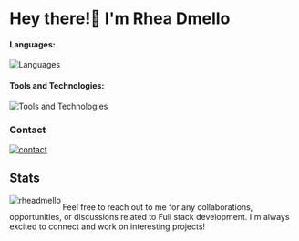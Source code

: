 # Hey there!👋 I'm Rhea Dmello

#### Languages:

![Languages](https://skillicons.dev/icons?i=typescript,javascript,cpp,c,html,css,tailwindcss,r,react)

#### Tools and Technologies:

![Tools and Technologies](https://skillicons.dev/icons?i=git,github,mongodb,expressjs,nodejs,bootstrap,mysql,postgresql,nextjs,googlecloud,sklearn,tensorflow,vscode)

### Contact

[![contact](https://skillicons.dev/icons?i=linkedin)](https://www.linkedin.com/in/dmellorhea)

## Stats

<p><img align="left" src="https://github-readme-stats.vercel.app/api/top-langs?username=rheadmello&show_icons=true&locale=en&layout=compact" alt="rheadmello" /></p>

## 
Feel free to reach out to me for any collaborations, opportunities, or discussions related to Full stack development. I'm always excited to connect and work on interesting projects!
